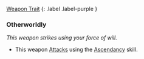 
[Weapon Trait](Game/Core/Weapon-Traits)
{: .label .label-purple }

### Otherworldly
*This weapon strikes using your force of will.*
* This weapon [Attacks](Game/Core/Attacks) using the [Ascendancy](Game/Core/Instinct#Ascendancy) skill.